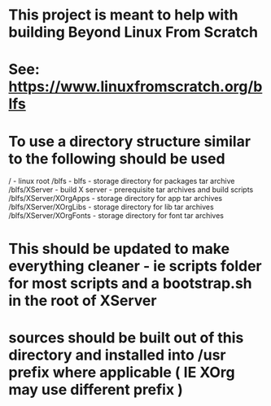 # This project is meant to help with building Beyond Linux From Scratch
# See: https://www.linuxfromscratch.org/blfs
# To use a directory structure similar to the following should be used

/ - linux root
/blfs - blfs - storage directory for packages tar archive
/blfs/XServer - build X server - prerequisite tar archives and build scripts
/blfs/XServer/XOrgApps - storage directory for app tar archives
/blfs/XServer/XOrgLibs - storage directory for lib tar archives
/blfs/XServer/XOrgFonts - storage directory for font tar archives

# This should be updated to make everything cleaner - ie scripts folder for most scripts and a bootstrap.sh in the root of XServer
# sources should be built out of this directory and installed into /usr prefix where applicable ( IE XOrg may use different prefix )




